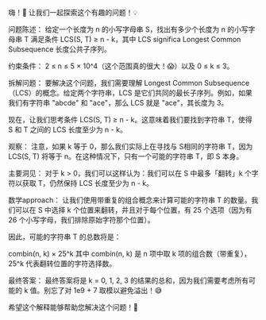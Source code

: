 嗨！🤔 让我们一起探索这个有趣的问题！💡

问题陈述：
给定一个长度为 n 的小写字母串 S，找出有多少个长度为 n 的小写字母串 T 满足条件 LCS(S, T) ≥ n - k，其中 LCS significa Longest Common Subsequence 长度公共子序列。

约束条件：
2 ≤ n ≤ 5 × 10^4（这个范围真的很大！😱）以及 0 ≤ k ≤ 3。

拆解问题：
要解决这个问题，我们需要理解 Longest Common Subsequence（LCS）的概念。给定两个字符串，LCS 是它们共同的最长子序列。例如，如果我们有字符串 "abcde" 和 "ace"，那么 LCS 就是 "ace"，其长度为 3。

现在，让我们思考条件 LCS(S, T) ≥ n - k。这意味着我们要找到字符串 T，使得 S 和 T 之间的 LCS 长度至少为 n - k。

观察：
注意，如果 k 等于 0，那么我们实际上在寻找与 S相同的字符串 T，因为 LCS(S, T) 将等于 n。在这种情况下，只有一个可能的字符串 T，即 S 本身。

主要洞见：
对于 k > 0，我们可以这样认为：我们可以在 S 中最多「翻转」k 个字符以获取 T，仍然保持 LCS 长度至少为 n - k。

数学approach：
让我们使用带重复的组合概念来计算可能的字符串 T 的数量。我们可以在 S 中选择 k 个位置来翻转，并且对于每个位置，有 25 个选项（因为有 26 个小写字母，我们排除原始字符那个位置）。

因此，可能的字符串 T 的总数将是：


 combin(n, k) × 25^k
其中 combin(n, k) 是 n 项中取 k 项的组合数（带重复），25^k 代表翻转位置的字符选择数。

最终答案：
最终答案将是 k = 0, 1, 2, 3 的结果的总和，因为我们需要考虑所有可能的 k 值。别忘了对 1e9 + 7 取模以避免溢出！😅

希望这个解释能够帮助您解决这个问题！💪